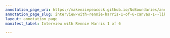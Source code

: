 ```yaml
---
annotation_page_uri: https://makenziepeacock.github.io/NoBoundaries/annotations/interview-with-rennie-harris-1-of-6-canvas-1--like-beer--yeah--.json
annotation_page_slug: interview-with-rennie-harris-1-of-6-canvas-1--like-beer--yeah--
layout: annotation_page
manifest_label: Interview with Rennie Harris 1 of 6

---
```

